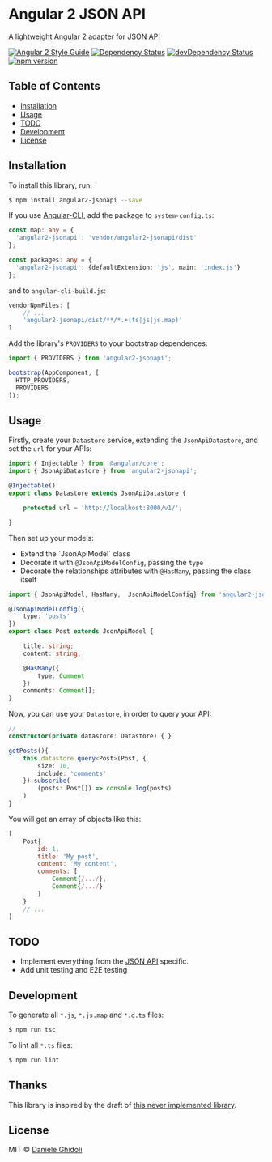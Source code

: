 # Angular 2 JSON API

A lightweight Angular 2 adapter for [JSON API](http://jsonapi.org/)

[![Angular 2 Style Guide](https://mgechev.github.io/angular2-style-guide/images/badge.svg)](https://angular.io/styleguide) [![Dependency Status](https://david-dm.org/ghidoz/angular2-jsonapi.svg)](https://david-dm.org/ghidoz/angular2-jsonapi) [![devDependency Status](https://david-dm.org/ghidoz/angular2-jsonapi/dev-status.svg)](https://david-dm.org/ghidoz/angular2-jsonapi#info=devDependencies) [![npm version](https://badge.fury.io/js/angular2-jsonapi.svg)](https://badge.fury.io/js/angular2-jsonapi)

## Table of Contents
- [Installation](#installation)
- [Usage](#usage)
- [TODO](#todo)
- [Development](#development)
- [License](#licence)


## Installation

To install this library, run:
```bash
$ npm install angular2-jsonapi --save
```

If you use [Angular-CLI](https://github.com/angular/angular-cli), add the package to `system-config.ts`:
```typescript
const map: any = {
  'angular2-jsonapi': 'vendor/angular2-jsonapi/dist'
};

const packages: any = {
  'angular2-jsonapi': {defaultExtension: 'js', main: 'index.js'}
};
```

and to `angular-cli-build.js`:
```javascript
vendorNpmFiles: [
    // ...
    'angular2-jsonapi/dist/**/*.+(ts|js|js.map)'
]
```

Add the library's `PROVIDERS` to your bootstrap dependences:
```typescript
import { PROVIDERS } from 'angular2-jsonapi';

bootstrap(AppComponent, [
  HTTP_PROVIDERS,
  PROVIDERS
]);
```

## Usage

Firstly, create your `Datastore` service, extending the `JsonApiDatastore`, and set the `url` for your APIs:

```typescript
import { Injectable } from '@angular/core';
import { JsonApiDatastore } from 'angular2-jsonapi';

@Injectable()
export class Datastore extends JsonApiDatastore {

    protected url = 'http://localhost:8000/v1/';

}
```

Then set up your models:
- Extend the `JsonApiModel´ class
- Decorate it with `@JsonApiModelConfig`, passing the `type`
- Decorate the relationships attributes with `@HasMany`, passing the class itself

```typescript
import { JsonApiModel, HasMany,  JsonApiModelConfig} from 'angular2-jsonapi';

@JsonApiModelConfig({
    type: 'posts'
})
export class Post extends JsonApiModel {

    title: string;
    content: string;

    @HasMany({
        type: Comment
    })
    comments: Comment[];
}
```

Now, you can use your `Datastore`, in order to query your API:

```typescript
// ...
constructor(private datastore: Datastore) { }

getPosts(){
    this.datastore.query<Post>(Post, {
        size: 10,
        include: 'comments'
    }).subscribe(
        (posts: Post[]) => console.log(posts)
    )
}
```

You will get an array of objects like this:
```javascript
[
    Post{
        id: 1,
        title: 'My post',
        content: 'My content',
        comments: [
            Comment{/.../},
            Comment{/.../}
        ]
    }
    // ...
]
```

## TODO
- Implement everything from the [JSON API](http://jsonapi.org/) specific.
- Add unit testing and E2E testing


## Development

To generate all `*.js`, `*.js.map` and `*.d.ts` files:

```bash
$ npm run tsc
```

To lint all `*.ts` files:

```bash
$ npm run lint
```

## Thanks

This library is inspired by the draft of [this never implemented library](https://github.com/beauby/angular2-jsonapi).

## License

MIT © [Daniele Ghidoli](daniele.ghidoli@bigthink.it)
